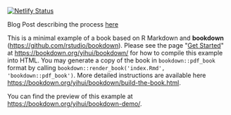 [![Netlify Status](https://api.netlify.com/api/v1/badges/022fd0de-6e47-434c-8ef7-8bc304c7407b/deploy-status)](https://app.netlify.com/sites/bookdown-github-actions-netlify/deploys)

Blog Post describing the process [here](https://www.hvitfeldt.me/blog/bookdown-netlify-github-actions/)

This is a minimal example of a book based on R Markdown and **bookdown** (https://github.com/rstudio/bookdown). Please see the page "[Get Started](https://bookdown.org/yihui/bookdown/get-started.html)" at https://bookdown.org/yihui/bookdown/ for how to compile this example into HTML. You may generate a copy of the book in `bookdown::pdf_book` format by calling `bookdown::render_book('index.Rmd', 'bookdown::pdf_book')`. More detailed instructions are available here https://bookdown.org/yihui/bookdown/build-the-book.html.

You can find the preview of this example at https://bookdown.org/yihui/bookdown-demo/.
